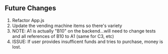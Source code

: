 ## Future Changes

1. Refactor App.js
1. Update the vending machine items so there's variety
1. NOTE: A1 is actually "B10" on the backend...will need to change tests and all references of B10 to A1 (same for C3, etc)
1. ISSUE: If user provides insufficent funds and tries to purchase, money is lost.

